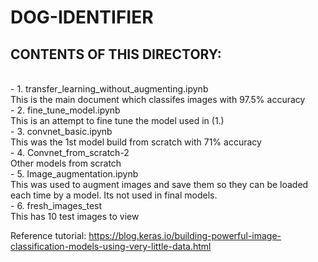 # DOG-IDENTIFIER

## CONTENTS OF THIS DIRECTORY:
<br>
 - 1. transfer_learning_without_augmenting.ipynb
 <br>
<tr>This is the main document which classifes images with 97.5% accuracy
 <br>
 - 2. fine_tune_model.ipynb
 <br>
<tr>This is an attempt to fine tune the model used in (1.)
 <br>
 - 3. convnet_basic.ipynb 
 <br>
<tr>This was the 1st model build from scratch with 71% accuracy
 <br>
 - 4. Convnet_from_scratch-2
 <br>
<tr>Other models from scratch
 <br>
 - 5. Image_augmentation.ipynb
 <br>
<tr>This was used to augment images and save them so they can be loaded each time by a model. Its not used in final models.
 <br>
 - 6. fresh_images_test
 <br>
<tr>This has 10 test images to view
<br>

Reference tutorial:
https://blog.keras.io/building-powerful-image-classification-models-using-very-little-data.html
